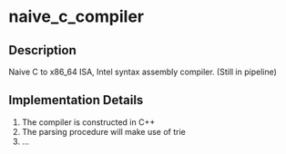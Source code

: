 # naive_c_compiler

## Description
Naive C to x86_64 ISA, Intel syntax assembly compiler. (Still in pipeline)

## Implementation Details
1. The compiler is constructed in C++
2. The parsing procedure will make use of trie
3. ...
